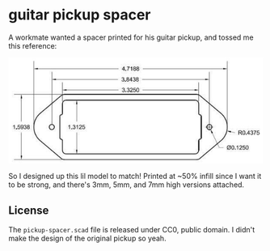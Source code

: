 # guitar pickup spacer

A workmate wanted a spacer printed for his guitar pickup, and tossed me this reference:

![pickup](pickup-reference.jpg)

So I designed up this lil model to match! Printed at ~50% infill since I want it to be strong, and there's 3mm, 5mm, and 7mm high versions attached.

## License

The `pickup-spacer.scad` file is released under CC0, public domain. I didn't make the design of the original pickup so yeah.
